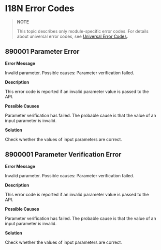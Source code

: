 # I18N Error Codes

<!--Kit: Localization Kit-->
<!--Subsystem: Global-->
<!--Owner: @yliupy-->
<!--Designer: @sunyaozu-->
<!--Tester: @lpw_work-->
<!--Adviser: @Brilliantry_Rui-->

> **NOTE**
>
> This topic describes only module-specific error codes. For details about universal error codes, see [Universal Error Codes](../errorcode-universal.md).

## 890001 Parameter Error

**Error Message**

Invalid parameter. Possible causes: Parameter verification failed.

**Description**

This error code is reported if an invalid parameter value is passed to the API.

**Possible Causes**

Parameter verification has failed. The probable cause is that the value of an input parameter is invalid.
 
**Solution**

Check whether the values of input parameters are correct.

<!--Del-->
## 8900001 Parameter Verification Error

**Error Message**

Invalid parameter. Possible causes: Parameter verification failed.

**Description**

This error code is reported if an invalid parameter value is passed to the API.

**Possible Causes**

Parameter verification has failed. The probable cause is that the value of an input parameter is invalid.
 
**Solution**

Check whether the values of input parameters are correct.
<!--DelEnd-->

